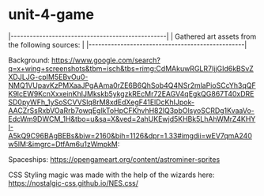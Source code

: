 # unit-4-game


|-------------------------------------------------|
| Gathered art assets from the following sources: |
|-------------------------------------------------|

Background: https://www.google.com/search?q=x+wing+screenshots&tbm=isch&tbs=rimg:CdMAkuwRGLR7IjjGId6kBSvZXDJLJG-cpIM5EBvOu0-NMQ1VUpavKzPMXaaJPgAAma0rZE6B6QhSob4Q4NSr2mlaPioSCcYh3qQFK9lcEW9KcnXxxeinKhIJMkskb5ykgzkREcMr72EAGV4qEgkQG867T40xDRESD0pyWFh_1ySoSCVVSlq8rM8xdEdXegF41ElDcKhIJpok-AACZrSsRxbVOaRrb7owqEglkToHpCFKhvhH82lQ3pbOlsyoSCRDg1KvaaVo-EdcWm9DWCM_1H&tbo=u&sa=X&ved=2ahUKEwjd5KHBk5LhAhWMrZ4KHYI-A5kQ9C96BAgBEBs&biw=2160&bih=1126&dpr=1.33#imgdii=wEV7qmA240w5lM:&imgrc=DtfAm6u1zWmpkM:

Spaceships: https://opengameart.org/content/astrominer-sprites

CSS Styling magic was made with the help of the wizards here: https://nostalgic-css.github.io/NES.css/

